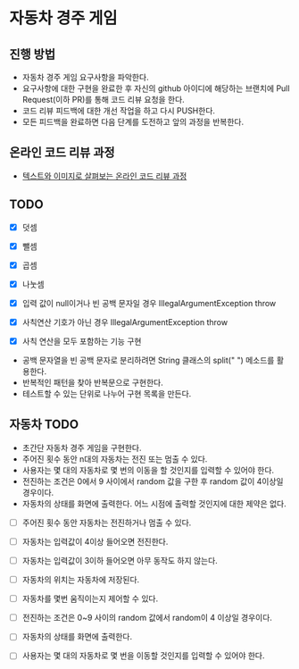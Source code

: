 # 자동차 경주 게임

## 진행 방법

- 자동차 경주 게임 요구사항을 파악한다.
- 요구사항에 대한 구현을 완료한 후 자신의 github 아이디에 해당하는 브랜치에 Pull Request(이하 PR)를 통해 코드 리뷰 요청을 한다.
- 코드 리뷰 피드백에 대한 개선 작업을 하고 다시 PUSH한다.
- 모든 피드백을 완료하면 다음 단계를 도전하고 앞의 과정을 반복한다.

## 온라인 코드 리뷰 과정

- [텍스트와 이미지로 살펴보는 온라인 코드 리뷰 과정](https://github.com/next-step/nextstep-docs/tree/master/codereview)

## TODO

- [x] 덧셈

- [x] 뺄셈

- [x] 곱셈

- [x] 나눗셈

- [x] 입력 값이 null이거나 빈 공백 문자일 경우 IllegalArgumentException throw

- [x] 사칙연산 기호가 아닌 경우 IllegalArgumentException throw

- [x] 사칙 연산을 모두 포함하는 기능 구현

- 공백 문자열을 빈 공백 문자로 분리하려면 String 클래스의 split(" ") 메소드를 활용한다.
- 반복적인 패턴을 찾아 반복문으로 구현한다.
- 테스트할 수 있는 단위로 나누어 구현 목록을 만든다.

## 자동차 TODO

- 초간단 자동차 경주 게임을 구현한다.
- 주어진 횟수 동안 n대의 자동차는 전진 또는 멈출 수 있다.
- 사용자는 몇 대의 자동차로 몇 번의 이동을 할 것인지를 입력할 수 있어야 한다.
- 전진하는 조건은 0에서 9 사이에서 random 값을 구한 후 random 값이 4이상일 경우이다.
- 자동차의 상태를 화면에 출력한다. 어느 시점에 출력할 것인지에 대한 제약은 없다.




- [ ] 주어진 횟수 동안 자동차는 전진하거나 멈출 수 있다.
- [ ] 자동차는 입력값이 4이상 들어오면 전진한다.
- [ ] 자동차는 입력값이 3이하 들어오면 아무 동작도 하지 않는다.


- [ ] 자동차의 위치는 자동차에 저장된다.
- [ ] 자동차를 몇번 움직이는지 제어할 수 있다.

- [ ] 전진하는 조건은 0~9 사이의 random 값에서 random이 4 이상일 경우이다.

- [ ] 자동차의 상태를 화면에 출력한다.
- [ ] 사용자는 몇 대의 자동차로 몇 번을 이동할 것인지를 입력할 수 있어야 한다.